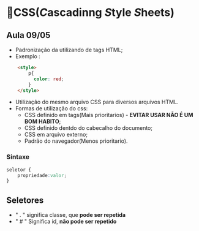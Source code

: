 # 🎨CSS(***C***ascadinng ***S***tyle ***S***heets)

## Aula 09/05

- Padronização da utilizando de tags HTML;
- Exemplo :
```html
    <style>
        p{
          color: red;  
        }
    </style>
```
- Utilização do mesmo arquivo CSS para diversos arquivos HTML.
- Formas de utilização do css:
    - CSS definido em tags(Mais prioritarios) - **EVITAR USAR NÃO É UM BOM HABITO**;
    - CSS definido dentdo do cabecalho do documento;
    - CSS em arquivo externo;
    - Padrão do navegador(Menos prioritario).
### Sintaxe
```css
seletor {
    propriedade:valor;
}
```
## Seletores
- " . " significa classe, que **pode ser repetida**
- " # " Significa id, **não pode ser repetido**

